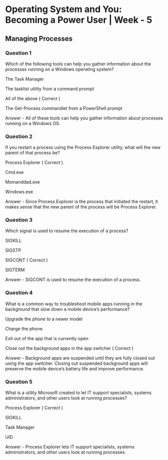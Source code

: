 # Operating System and You: Becoming a Power User | Week - 5

## Managing Processes

### Question 1

Which of the following tools can help you gather information about the processes running on a Windows operating system?

The Task Manager 

The tasklist utility from a command prompt

All of the above  ( Correct )

The Get-Process commandlet from a PowerShell prompt

Answer - All of these tools can help you gather information about processes running on a Windows OS.


### Question 2

If you restart a process using the Process Explorer utility, what will the new parent of that process be?

Process Explorer ( Correct )

Cmd.exe

Momanddad.exe 

Windows.exe 

Answer - Since Process Explorer is the process that initiated the restart, it makes sense that the new parent of the process will be Process Explorer.


### Question 3

Which signal is used to resume the execution of a process?

SIGKILL

SIGSTP

SIGCONT ( Correct )

SIGTERM

Answer - SIGCONT is used to resume the execution of a process.


### Question 4

What is a common way to troubleshoot mobile apps running in the background that slow down a mobile device’s performance?

Upgrade the phone to a newer model

Charge the phone

Exit out of the app that is currently open

Close out the background apps in the app switcher ( Correct )

Answer - Background apps are suspended until they are fully closed out using the app switcher. Closing out suspended background apps will preserve the mobile device’s battery life and improve performance.


### Question 5

What is a utility Microsoft created to let IT support specialists, systems administrators, and other users look at running processes?

Process Explorer ( Correct )

SIGKILL

Task Manager

UID

Answer - Process Explorer lets IT support specialists, systems administrators, and other users look at running processes.